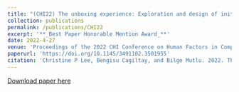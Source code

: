 ```yaml
---
title: "(CHI22) The unboxing experience: Exploration and design of initial interactions between children and social robots"
collection: publications
permalink: /publications/CHI22
excerpt: '**_Best Paper Honorable Mention Award_**'
date: 2022-4-27
venue: 'Proceedings of the 2022 CHI Conference on Human Factors in Computing Systems'
paperurl: 'https://doi.org/10.1145/3491102.3501955'
citation: 'Christine P Lee, Bengisu Cagiltay, and Bilge Mutlu. 2022. The Unboxing Experience: Exploration and Design of Initial Interactions Between Children and Social Robots. In Proceedings of the 2022 CHI Conference on Human Factors in Computing Systems (CHI 22). Association for Computing Machinery, New York, NY, USA, Article 151, 1–14.'
---
```


[Download paper here](https://www.researchgate.net/profile/Christine-Lee-72/publication/358689687_The_Unboxing_Experience_Exploration_and_Design_of_Initial_Interactions_Between_Children_and_Social_Robots/links/6213c5d86c472329dcfb82d4/The-Unboxing-Experience-Exploration-and-Design-of-Initial-Interactions-Between-Children-and-Social-Robots.pdf)
